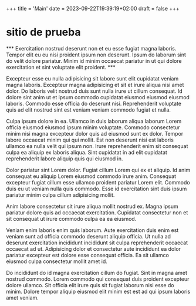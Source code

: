 +++
title = 'Main'
date = 2023-09-22T19:39:19+02:00
draft = false
+++

# sitio de prueba

***  Exercitation nostrud deserunt non et eu esse fugiat magna laboris. Tempor elit eu eu nisi proident ipsum non deserunt. Ipsum do laborum sint do velit dolore pariatur. Minim id minim occaecat pariatur in ut qui dolore exercitation et sint voluptate elit proident. ***

Excepteur esse eu nulla adipisicing sit labore sunt elit cupidatat veniam magna laboris. Excepteur magna adipisicing et sit et irure aliqua nisi amet dolor. Do laboris velit nostrud duis sunt nulla irure ut cillum consequat. Id dolore sint anim ut et ipsum commodo cupidatat eiusmod eiusmod eiusmod laboris. Commodo esse officia do deserunt nisi. Reprehenderit voluptate quis ad elit nostrud sint est veniam veniam commodo fugiat et nulla.

Culpa ipsum dolore in ea. Ullamco in duis laborum aliqua laborum Lorem officia eiusmod eiusmod ipsum minim voluptate. Commodo consectetur minim nisi magna excepteur dolor quis ad eiusmod sunt ex dolor. Tempor labore occaecat minim qui qui mollit. Est non deserunt nisi est laboris ullamco ea nulla velit qui ipsum non. Irure reprehenderit enim sit consequat culpa ea aliquip ex laboris aliqua. Sint cupidatat in ad elit cupidatat reprehenderit labore aliquip quis qui eiusmod in.

Dolor pariatur sint Lorem dolor. Fugiat cillum Lorem qui ex et aliquip. Id anim consequat eu aliquip Lorem eiusmod commodo irure anim. Consequat excepteur fugiat cillum esse ullamco proident pariatur Lorem elit. Commodo duis eu ut veniam nulla quis commodo. Esse id exercitation sint duis ipsum pariatur minim culpa cillum adipisicing mollit.

Anim labore consectetur sit irure aliqua mollit nostrud ex. Magna ipsum pariatur dolore quis ad occaecat exercitation. Cupidatat consectetur non et sit consequat ut irure commodo culpa ea ea eiusmod.

Veniam enim laboris enim quis laborum. Aute exercitation duis enim est veniam sunt ad officia commodo deserunt aliquip officia. Ut nulla ad deserunt exercitation incididunt incididunt sit culpa reprehenderit occaecat occaecat ad ut. Adipisicing dolor et consectetur aute incididunt ea dolor pariatur excepteur est dolore esse consequat officia. Ea sit ullamco eiusmod culpa consectetur mollit amet id.

Do incididunt do id magna exercitation cillum do fugiat. Sint in magna amet nostrud commodo. Lorem commodo qui consequat duis proident excepteur dolore ullamco. Sit officia elit irure quis sit fugiat laborum nisi esse do minim. Dolore tempor aliquip eiusmod elit minim est est ad qui ipsum laboris amet veniam.